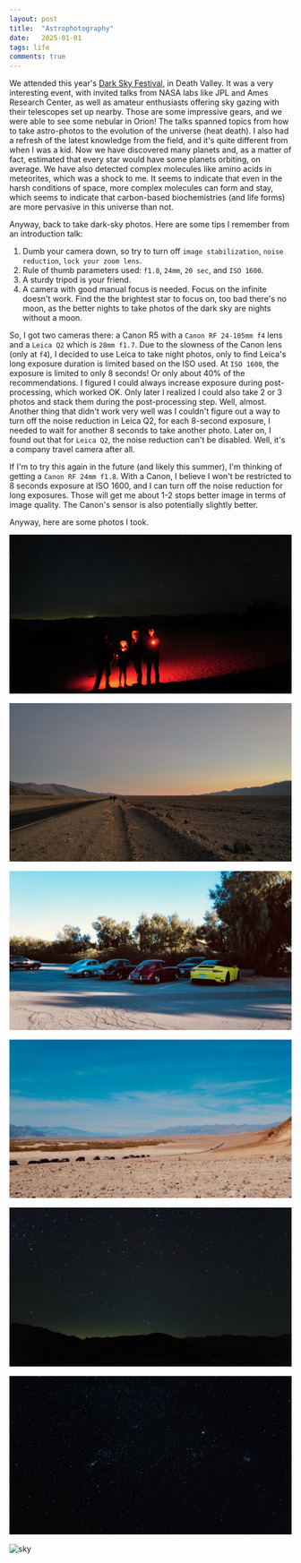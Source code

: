 ```yaml
---
layout: post
title:  "Astrophotography"
date:   2025-01-01
tags: life 
comments: true
---
```


We attended this year's [Dark Sky Festival](https://www.nps.gov/deva/planyourvisit/darkskyfestival.htm), in Death Valley. It was a very interesting event, with invited talks from NASA labs like JPL and Ames Research Center, as well as amateur enthusiasts offering sky gazing with their telescopes set up nearby. Those are some impressive gears, and we were able to see some nebular in Orion! The talks spanned topics from how to take astro-photos to the evolution of the universe (heat death). I also had a refresh of the latest knowledge from the field, and it's quite different from when I was a kid. Now we have discovered many planets and, as a matter of fact, estimated that every star would have some planets orbiting, on average. We have also detected complex molecules like amino acids in meteorites, which was a shock to me. It seems to indicate that even in the harsh conditions of space, more complex molecules can form and stay, which seems to indicate that carbon-based biochemistries (and life forms) are more pervasive in this universe than not.

Anyway, back to take dark-sky photos. Here are some tips I remember from an introduction talk: 

1. Dumb your camera down, so try to turn off `image stabilization`, `noise reduction`, `lock your zoom lens`.
2. Rule of thumb parameters used: `f1.8`, `24mm`, `20 sec`, and `ISO 1600`.
3. A sturdy tripod is your friend.
4. A camera with good manual focus is needed. Focus on the infinite doesn't work. Find the the brightest star to focus on, too bad there's no moon, as the better nights to take photos of the dark sky are nights without a moon.

So, I got two cameras there: a Canon R5 with a `Canon RF 24-105mm f4` lens and a `Leica Q2` which is `28mm f1.7`. Due to the slowness of the Canon lens (only at `f4`), I decided to use Leica to take night photos, only to find Leica's long exposure duration is limited based on the ISO used. At `ISO 1600`, the exposure is limited to only 8 seconds! Or only about 40% of the recommendations. I figured I could always increase exposure during post-processing, which worked OK. Only later I realized I could also take 2 or 3 photos and stack them during the post-processing step. Well, almost. Another thing that didn't work very well was I couldn't figure out a way to turn off the noise reduction in Leica Q2, for each 8-second exposure, I needed to wait for another 8 seconds to take another photo. Later on, I found out that for `Leica Q2`, the noise reduction can't be disabled. Well, it's a company travel camera after all. 

If I'm to try this again in the future (and likely this summer), I'm thinking of getting a `Canon RF 24mm f1.8`. With a Canon, I believe I won't be restricted to 8 seconds exposure at ISO 1600, and I can turn off the noise reduction for long exposures. Those will get me about 1-2 stops better image in terms of image quality. The Canon's sensor is also potentially slightly better. 

Anyway, here are some photos I took.

![family](/assets/images/2025-02-26-family.jpeg)

![sunset](/assets/images/2025-02-26-sunset.jpeg)

![stars1](/assets/images/2025-02-26-porsche.jpeg)

![stars2](/assets/images/2025-02-26-road.jpeg)

![sky](/assets/images/2025-02-26-sky1.jpeg)

![sky](/assets/images/2025-02-26-stars.jpeg)

![sky](/assets/images/2025-02-26-sky.jpeg)


